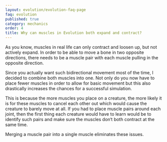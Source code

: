 ```yaml
---
layout: evolution/evolution-faq-page
faq: evolution
published: true
category: mechanics
order: 4
title: Why can muscles in Evolution both expand and contract?
---
```


As you know, muscles in real life can only contract and loosen up, but not actively expand. In order to be able to move a bone in two opposite directions, there needs to be a muscle pair with each muscle pulling in the opposite direction. 

Since you actually want such bidirectional movement most of the time, I decided to combine both muscles into one. Not only do you now have to place fewer muscles in order to allow for basic movement but this also drastically increases the chances for a successful simulation. 

This is because the more muscles you place on a creature, the more likely it is for these muscles to cancel each other out which would cause the creature to barely move at all. If you had to place muscle pairs around each joint, then the first thing each creature would have to learn would be to identify such pairs and make sure the muscles don‘t both contract at the same time.

Merging a muscle pair into a single muscle eliminates these issues.
